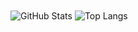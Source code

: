 <img align="center" alt="GitHub Stats" src="https://github-readme-stats.vercel.app/api?username=BeiYazi0&show_icons=true&count_private=true" />
<img align="center" alt="Top Langs" src="https://github-readme-stats.vercel.app/api/top-langs/?username=BeiYazi0&layout=compact" />

<!--
**BeiYazi0/BeiYazi0** is a ✨ _special_ ✨ repository because its `README.md` (this file) appears on your GitHub profile.

Here are some ideas to get you started:

- 🔭 I’m currently working on ...
- 🌱 I’m currently learning ...
- 👯 I’m looking to collaborate on ...
- 🤔 I’m looking for help with ...
- 💬 Ask me about ...
- 📫 How to reach me: ...
- 😄 Pronouns: ...
- ⚡ Fun fact: ...
-->
